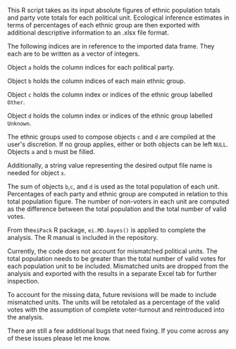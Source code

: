 This R script takes as its input absolute figures of ethnic population totals and party vote totals for each political unit. Ecological inference estimates in terms of percentages of each ethnic group are then exported with additional descriptive information to an .xlsx file format.

The following indices are in reference to the imported data frame. They each are to be written as a vector of integers.
  
  Object `a` holds the column indices for each political party.
  
  Object `b` holds the column indices of each main ethnic group. 
 
  Object `c` holds the column index or indices of the ethnic group labelled `Other`.
 
  Object `d` holds the column index or indices of the ethnic group labelled `Unknown`.

The ethnic groups used to compose objects `c` and `d` are compiled at the user's discretion. If no group applies, either or both objects can be left `NULL`. Objects `a` and `b` must be filled.

Additionally, a string value representing the desired output file name is needed for object `x`.

The sum of objects `b`,`c`, and `d` is used as the total population of each unit. Percentages of each party and ethnic group are computed in relation to this total population figure. The number of non-voters in each unit are computed as the difference between the total population and the total number of valid votes.

From the`eiPack` R package, `ei.MD.bayes()` is applied to complete the analysis. The R manual is included in the repository. 

Currently, the code does not account for mismatched political units. The total population needs to be greater than the total number of valid votes for each population unit to be included. Mismatched units are dropped from the analysis and exported with the results in a separate Excel tab for further inspection. 

To account for the missing data, future revisions will be made to include mismatched units. The units will be retotaled as a percentage of the valid votes with the assumption of complete voter-turnout and reintroduced into the analysis.



There are still a few additional bugs that need fixing. If you come across any of these issues please let me know.
